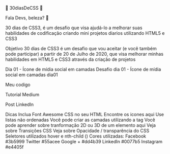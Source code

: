 🚀 30diasDeCSS 🚀

Fala Devs, beleza? 🖖

30 dias de CSS3, é um desafio que visa ajudá-lo a melhorar suas habilidades de codificação criando mini projetos diarios utilizando HTML5 e CSS3

Objetivo
30 dias de CSS3 é um desafio que vou aceitar (e você também pode participar) a partir de 20 de Julho de 2020, que visa melhorar minhas habilidades em HTML5 e CSS3 através da criação de projetos


Dia 01 - Ícone de mídia social em camadas
Desafio dia 01 - Ícone de mídia social em camadas
dia01

Meu codigo

Tutorial Medium

Post LinkedIn

Dicas
Inclua Font Awesome CSS no seu HTML
Encontre os icones aqui
Use listas não ordenadas
Você pode criar as camadas utilizando a tag <span>
Você pode aprender sobre tranformação 2D ou 3D de um elemento aqui
Veja sobre Transições CSS
Veja sobre Opacidade / transparência do CSS
Seletores utilizados hover e nth-child ()
Cores utilizadas: Facebook #3b5999 Twitter #55acee Google + #dd4b39 LinkedIn #0077b5 Instagram #e4405f
